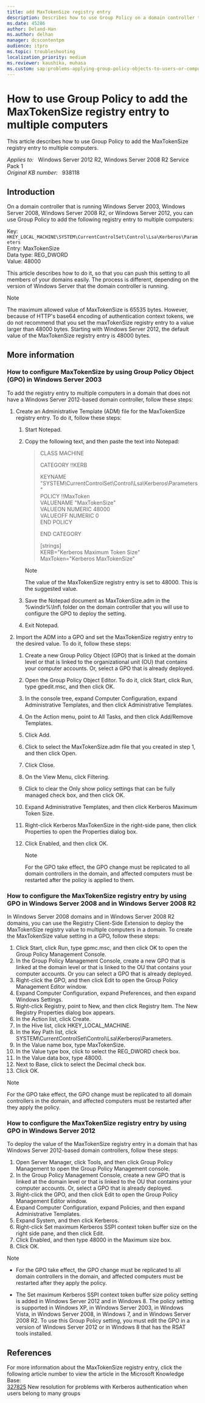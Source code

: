 ```yaml
---
title: add MaxTokenSize registry entry
description: Describes how to use Group Policy on a domain controller to add the MaxTokenSize registry entry to multiple computers.
ms.date: 45286
author: Deland-Han
ms.author: delhan
manager: dcscontentpm
audience: itpro
ms.topic: troubleshooting
localization_priority: medium
ms.reviewer: kaushika, muhasa
ms.custom: sap:problems-applying-group-policy-objects-to-users-or-computers, csstroubleshoot
---
```

# How to use Group Policy to add the MaxTokenSize registry entry to multiple computers

This article describes how to use Group Policy to add the MaxTokenSize registry entry to multiple computers.

_Applies to:_ &nbsp; Windows Server 2012 R2, Windows Server 2008 R2 Service Pack 1  
_Original KB number:_ &nbsp; 938118

## Introduction

On a domain controller that is running Windows Server 2003, Windows Server 2008, Windows Server 2008 R2, or Windows Server 2012, you can use Group Policy to add the following registry entry to multiple computers:  

Key: `HKEY_LOCAL_MACHINE\SYSTEM\CurrentControlSet\Control\Lsa\Kerberos\Parameters`  
Entry: MaxTokenSize  
Data type: REG_DWORD  
Value: 48000  

This article describes how to do it, so that you can push this setting to all members of your domains easily. The process is different, depending on the version of Windows Server that the domain controller is running.

>[!NOTE]
>The maximum allowed value of MaxTokenSize is 65535 bytes. However, because of HTTP's base64 encoding of authentication context tokens, we do not recommend that you set the maxTokenSize registry entry to a value larger than 48000 bytes. Starting with Windows Server 2012, the default value of the MaxTokenSize registry entry is 48000 bytes.

## More information

### How to configure MaxTokenSize by using Group Policy Object (GPO) in Windows Server 2003

To add the registry entry to multiple computers in a domain that does not have a Windows Server 2012-based domain controller, follow these steps:  

1. Create an Administrative Template (ADM) file for the MaxTokenSize registry entry. To do it, follow these steps:  

    1. Start Notepad.
    2. Copy the following text, and then paste the text into Notepad:  

        >CLASS MACHINE
        >
        >CATEGORY !!KERB
        >
        >KEYNAME "SYSTEM\CurrentControlSet\Control\Lsa\Kerberos\Parameters"  
         POLICY !!MaxToken  
         VALUENAME "MaxTokenSize"  
         VALUEON NUMERIC 48000  
         VALUEOFF NUMERIC 0  
         END POLICY  
        >
        >END CATEGORY
        >
        >[strings]  
        KERB="Kerberos Maximum Token Size"  
        MaxToken="Kerberos MaxTokenSize"  

        > [!NOTE]
        > The value of the MaxTokenSize registry entry is set to 48000. This is the suggested value.  

    3. Save the Notepad document as MaxTokenSize.adm in the %windir%\Inf\ folder on the domain controller that you will use to configure the GPO to deploy the setting.
    4. Exit Notepad.
2. Import the ADM into a GPO and set the MaxTokenSize registry entry to the desired value. To do it, follow these steps:  

    1. Create a new Group Policy Object (GPO) that is linked at the domain level or that is linked to the organizational unit (OU) that contains your computer accounts. Or, select a GPO that is already deployed.
    2. Open the Group Policy Object Editor. To do it, click Start, click Run, type gpedit.msc, and then click OK.
    3. In the console tree, expand Computer Configuration, expand Administrative Templates, and then click Administrative Templates.
    4. On the Action menu, point to All Tasks, and then click Add/Remove Templates.
    5. Click Add.
    6. Click to select the MaxTokenSize.adm file that you created in step 1, and then click Open.
    7. Click Close.
    8. On the View Menu, click Filtering.
    9. Click to clear the Only show policy settings that can be fully managed check box, and then click OK.
    10. Expand Administrative Templates, and then click Kerberos Maximum Token Size.
    11. Right-click Kerberos MaxTokenSize in the right-side pane, then click Properties to open the Properties dialog box.
    12. Click Enabled, and then click OK.

        > [!NOTE]
        > For the GPO take effect, the GPO change must be replicated to all domain controllers in the domain, and affected computers must be restarted after the policy is applied to them.

### How to configure the MaxTokenSize registry entry by using GPO in Windows Server 2008 and in Windows Server 2008 R2

In Windows Server 2008 domains and in Windows Server 2008 R2 domains, you can use the Registry Client-Side Extension to deploy the MaxTokenSize registry value to multiple computers in a domain. To create the MaxTokenSize value setting in a GPO, follow these steps:  

1. Click Start, click Run, type gpmc.msc, and then click OK to open the Group Policy Management Console.
2. In the Group Policy Management Console, create a new GPO that is linked at the domain level or that is linked to the OU that contains your computer accounts. Or you can select a GPO that is already deployed.
3. Right-click the GPO, and then click Edit to open the Group Policy Management Editor window.
4. Expand Computer Configuration, expand Preferences, and then expand Windows Settings.
5. Right-click Registry, point to New, and then click Registry Item. The New Registry Properties dialog box appears.
6. In the Action list, click Create.
7. In the Hive list, click HKEY_LOCAL_MACHINE.
8. In the Key Path list, click SYSTEM\CurrentControlSet\Control\Lsa\Kerberos\Parameters.
9. In the Value name box, type MaxTokenSize.
10. In the Value type box, click to select the REG_DWORD check box.
11. In the Value data box, type 48000.
12. Next to Base, click to select the Decimal check box.
13. Click OK.

>[!NOTE]
>For the GPO take effect, the GPO change must be replicated to all domain controllers in the domain, and affected computers must be restarted after they apply the policy.

### How to configure the MaxTokenSize registry entry by using GPO in Windows Server 2012

To deploy the value of the MaxTokenSize registry entry in a domain that has Windows Server 2012-based domain controllers, follow these steps:  

1. Open Server Manager, click Tools, and then click Group Policy Management to open the Group Policy Management console.
2. In the Group Policy Management Console, create a new GPO that is linked at the domain level or that is linked to the OU that contains your computer accounts. Or, select a GPO that is already deployed.
3. Right-click the GPO, and then click Edit to open the Group Policy Management Editor window.
4. Expand Computer Configuration, expand Policies, and then expand Administrative Templates.
5. Expand System, and then click Kerberos.  
6. Right-click Set maximum Kerberos SSPI context token buffer size on the right side pane, and then click Edit.
7. Click Enabled, and then type 48000 in the Maximum size box.
8. Click OK.  

>[!Note]  
>
>- For the GPO take effect, the GPO change must be replicated to all domain controllers in the domain, and affected computers must be restarted after they apply the policy.  
>
>- The Set maximum Kerberos SSPI context token buffer size policy setting is added in Windows Server 2012 and in Windows 8. The policy setting is supported in Windows XP, in Windows Server 2003, in Windows Vista, in Windows Server 2008, in Windows 7, and in Windows Server 2008 R2. To use this Group Policy setting, you must edit the GPO in a version of Windows Server 2012 or in Windows 8 that has the RSAT tools installed.

## References

For more information about the MaxTokenSize registry entry, click the following article number to view the article in the Microsoft Knowledge Base:  
[327825](https://support.microsoft.com/help/327825) New resolution for problems with Kerberos authentication when users belong to many groups
